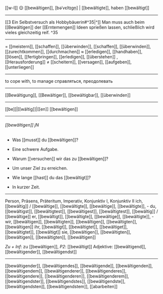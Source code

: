 [[w-l]] 😌 [[bewältigen]], [bəˈvɛltɪɡn̩] | [[bewältigte]], haben [[bewältigt]]

---
[[3  Ein Selbstversuch als Hobbybäuerin#^35|^]] Man muss auch beim [[Bewältigen]] der [[Erntemengen]] Ideen sprießen lassen, schließlich wird vieles gleichzeitig reif. ^35

---
= [[meistern]], [[schaffen]], [[überwinden]], [[schaffen]], [[überwinden]],  [[zurechtkommen]], [[durchmachen]]
≈ [[erledigen]], [[handhaben]], [[lösen]], [[fertigbringen]], [[erledigen]], [[überstehen]] ,[[Herausforderung]]
≠ [[scheitern]], [[versagen]], [[aufgeben]], [[unterliegen]]

---
to cope with, to manage
справляться, преодолевать

---
[[Bewältigung]], [[Bewältiger]], [[bewältigbar]], [[überwinden]]

---
[[be]]|[[wältig]]|[[en]]
[[bewältigen]]


---
###### [[bewältigen]] jN
- Was [[musst]] du [[bewältigen]]?
- Eine schwere Aufgabe.

- Warum [[versuchen]] wir das zu [[bewältigen]]?
- Um unser Ziel zu erreichen.

- Wie lange [[hast]] du das [[bewältigt]]?
- In kurzer Zeit.

---
Person, Präsens, Präteritum, Imperativ, Konjunktiv I,  Konjunktiv II 
ich, [[bewältig]] / [[bewältige]], [[bewältigte]], [[bewältige]], [[bewältigte]], -
du, [[bewältigst]], [[bewältigtest]], [[bewältigest]], [[bewältigtest]], [[bewältig]] / [[bewältige]]
er, [[bewältigt]], [[bewältigte]], [[bewältige]], [[bewältigte]], -
wir, [[bewältigen]], [[bewältigten]], [[bewältigen]], [[bewältigten]], [[bewältigen]]
ihr, [[bewältigt]], [[bewältigtet]], [[bewältiget]], [[bewältigtet]], [[bewältigt]]
sie, [[bewältigen]], [[bewältigten]], [[bewältigen]], [[bewältigten]], [[bewältigen]]

*Zu + Inf*: zu [[bewältigen]], *P2*: [[bewältigt]]
Adjektive: [[bewältigend]], [[bewältigender]], [[bewältigendst]]

---
[[bewältigender]], [[bewältigendes]], [[bewältigende]], [[bewältigenden]], [[bewältigendem]], [[bewältigenderer]], [[bewältigenderes]], [[bewältigendere]], [[bewältigenderen]], [[bewältigenderem]], [[bewältigendster]], [[bewältigendstes]], [[bewältigendste]], [[bewältigendsten]], [[bewältigendstem]], [[abarbeiten]]